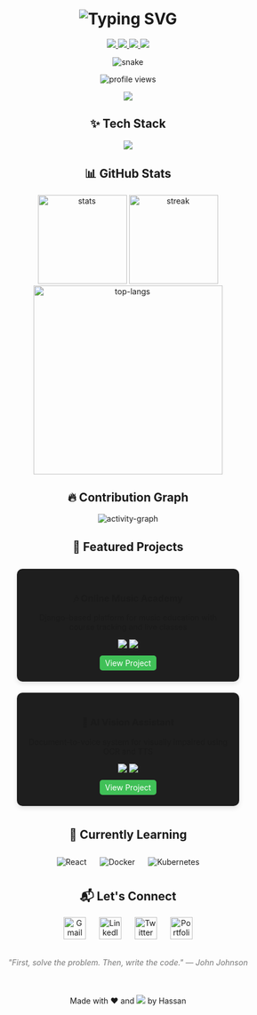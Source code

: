 <h1 align="center">
  <img src="https://readme-typing-svg.herokuapp.com?font=Fira+Code&weight=600&size=26&duration=3000&pause=1000&color=40C057&center=true&vCenter=true&width=550&lines=🚀+Hassan+Shaikh;Full+Stack+Python+Developer;Django+%7C+ML+%7C+FastAPI+Enthusiast;Crafting+Tech+for+Impact!" alt="Typing SVG">
</h1>

<p align="center">
  <a href="https://www.linkedin.com/in/hassan-shaikh-ml/" target="_blank">
    <img src="https://img.shields.io/badge/LinkedIn-0A66C2?style=for-the-badge&logo=linkedin&logoColor=white&style=flat-square"/>
  </a>
  <a href="https://github.com/hassan962" target="_blank">
    <img src="https://img.shields.io/badge/GitHub-171515?style=for-the-badge&logo=github&logoColor=white&style=flat-square"/>
  </a>
  <a href="mailto:hassanshaikh962@gmail.com" target="_blank">
    <img src="https://img.shields.io/badge/Gmail-EA4335?style=for-the-badge&logo=gmail&logoColor=white&style=flat-square"/>
  </a>
  <a href="https://your-portfolio-link.com" target="_blank">
    <img src="https://img.shields.io/badge/Portfolio-FF6F00?style=for-the-badge&logo=firefox-browser&logoColor=white&style=flat-square"/>
  </a>
</p>

<!-- Animated Divider -->
<div align="center">
  <img src="https://github.com/your-github/your-github/blob/output/github-contribution-grid-snake.svg" alt="snake" />
</div>

<!-- Profile Views Counter -->
<p align="center">
  <img src="https://komarev.com/ghpvc/?username=hassan962&label=Profile+Views&color=0e75b6&style=flat-square" alt="profile views" />
</p>

<!-- Animated Trophy -->
<div align="center">
  <img src="https://github-profile-trophy.vercel.app/?username=hassan962&theme=onedark&row=1&column=6&margin-w=10&margin-h=10&no-frame=true" />
</div>

<!-- Floating Tech Stack -->
<h2 align="center">✨ Tech Stack</h2>

<div align="center">
  <img src="https://skillicons.dev/icons?i=python,django,fastapi,flask,js,html,css,bootstrap,tailwind,postgres,mysql,git,github,vscode,aws,linux" />
</div>

<!-- Animated Stats -->
<h2 align="center">📊 GitHub Stats</h2>

<div align="center">
  <img height="160px" src="https://github-readme-stats.vercel.app/api?username=hassan962&show_icons=true&theme=github_dark&count_private=true&hide_border=true&include_all_commits=true" alt="stats" />
  <img height="160px" src="https://github-readme-streak-stats.herokuapp.com?user=hassan962&theme=github-dark&hide_border=true&date_format=M%20j%5B%2C%20Y%5D" alt="streak" />
</div>

<div align="center">
  <img width="340px" src="https://github-readme-stats.vercel.app/api/top-langs/?username=hassan962&layout=compact&theme=github_dark&hide_border=true&langs_count=6&hide=jupyter%20notebook" alt="top-langs" />
</div>

<!-- Activity Graph -->
<h2 align="center">🔥 Contribution Graph</h2>
<div align="center">
  <img src="https://github-readme-activity-graph.vercel.app/graph?username=hassan962&theme=github-dark&hide_border=true&area=true" alt="activity-graph" />
</div>

<!-- Projects with Cards -->
<h2 align="center">🚀 Featured Projects</h2>

<div align="center">
  
  <!-- Project 1 -->
  <div style="display: inline-block; margin: 10px; max-width: 400px; border-radius: 10px; overflow: hidden; box-shadow: 0 4px 8px rgba(0,0,0,0.1); transition: transform 0.3s;">
    <div style="background: #1e1e1e; padding: 20px;">
      <h3>🎶 Online Music Academy</h3>
      <p>Django-based platform for music education with course tracking and live classes</p>
      <div>
        <img src="https://img.shields.io/badge/Django-092E20?style=flat&logo=django&logoColor=white">
        <img src="https://img.shields.io/badge/Bootstrap-7952B3?style=flat&logo=bootstrap&logoColor=white">
      </div>
      <a href="#" style="display: inline-block; margin-top: 10px; padding: 5px 10px; background: #40C057; color: white; border-radius: 5px; text-decoration: none;">View Project</a>
    </div>
  </div>

  <!-- Project 2 -->
  <div style="display: inline-block; margin: 10px; max-width: 400px; border-radius: 10px; overflow: hidden; box-shadow: 0 4px 8px rgba(0,0,0,0.1); transition: transform 0.3s;">
    <div style="background: #1e1e1e; padding: 20px;">
      <h3>🧠 AI Vision Assistant</h3>
      <p>Document-to-voice system for visually impaired using OCR and TTS</p>
      <div>
        <img src="https://img.shields.io/badge/Python-3776AB?style=flat&logo=python&logoColor=white">
        <img src="https://img.shields.io/badge/OpenCV-5C3EE8?style=flat&logo=opencv&logoColor=white">
      </div>
      <a href="#" style="display: inline-block; margin-top: 10px; padding: 5px 10px; background: #40C057; color: white; border-radius: 5px; text-decoration: none;">View Project</a>
    </div>
  </div>
</div>

<!-- Learning Section with Animation -->
<h2 align="center">🌱 Currently Learning</h2>

<div align="center">
  <div style="display: inline-block; margin: 10px; animation: float 3s ease-in-out infinite;">
    <img src="https://img.shields.io/badge/React-61DAFB?style=for-the-badge&logo=react&logoColor=black" alt="React">
  </div>
  <div style="display: inline-block; margin: 10px; animation: float 3s ease-in-out infinite 0.5s;">
    <img src="https://img.shields.io/badge/Docker-2496ED?style=for-the-badge&logo=docker&logoColor=white" alt="Docker">
  </div>
  <div style="display: inline-block; margin: 10px; animation: float 3s ease-in-out infinite 1s;">
    <img src="https://img.shields.io/badge/Kubernetes-326CE5?style=for-the-badge&logo=kubernetes&logoColor=white" alt="Kubernetes">
  </div>
</div>

<style>
  @keyframes float {
    0% { transform: translateY(0px); }
    50% { transform: translateY(-10px); }
    100% { transform: translateY(0px); }
  }
</style>

<!-- Contact Section -->
<h2 align="center">📬 Let's Connect</h2>

<div align="center">
  <a href="mailto:hassanshaikh962@gmail.com" style="text-decoration: none; margin: 0 10px;">
    <img src="https://img.icons8.com/color/48/000000/gmail-new.png" width="40" height="40" alt="Gmail">
  </a>
  <a href="https://www.linkedin.com/in/your-link/" style="text-decoration: none; margin: 0 10px;">
    <img src="https://img.icons8.com/color/48/000000/linkedin.png" width="40" height="40" alt="LinkedIn">
  </a>
  <a href="https://twitter.com/your-twitter" style="text-decoration: none; margin: 0 10px;">
    <img src="https://img.icons8.com/color/48/000000/twitter--v1.png" width="40" height="40" alt="Twitter">
  </a>
  <a href="https://your-portfolio-link.com" style="text-decoration: none; margin: 0 10px;">
    <img src="https://img.icons8.com/external-itim2101-lineal-color-itim2101/48/000000/external-portfolio-business-and-finance-itim2101-lineal-color-itim2101.png" width="40" height="40" alt="Portfolio">
  </a>
</div>

<!-- Quote -->
<div align="center" style="margin-top: 30px; font-style: italic; color: #777;">
  <p>"First, solve the problem. Then, write the code." — John Johnson</p>
</div>

<!-- Footer -->
<div align="center" style="margin-top: 50px;">
  <p>Made with ❤️ and <img src="https://img.icons8.com/color/20/000000/python--v1.png"/> by Hassan</p>

